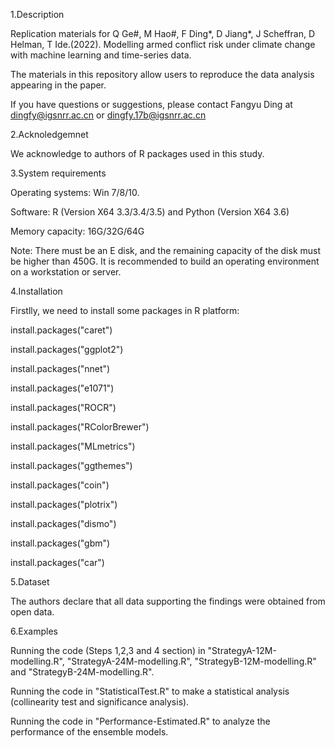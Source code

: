 1.Description

Replication materials for Q Ge#, M Hao#, F Ding*, D Jiang*, J Scheffran, D Helman, T Ide.(2022). Modelling armed conflict risk under climate change with machine learning and time-series data.

The materials in this repository allow users to reproduce the data analysis appearing in the paper.

If you have questions or suggestions, please contact Fangyu Ding at dingfy@igsnrr.ac.cn or dingfy.17b@igsnrr.ac.cn



2.Acknoledgemnet

We acknowledge to authors of R packages used in this study. 



3.System requirements

Operating systems: Win 7/8/10.

Software: R (Version X64 3.3/3.4/3.5) and Python (Version X64 3.6)

Memory capacity: 16G/32G/64G

Note: There must be an E disk, and the remaining capacity of the disk must be higher than 450G. It is recommended to build an operating environment on a workstation or server.



4.Installation

Firstlly, we need to install some packages in R platform:

install.packages("caret")

install.packages("ggplot2")

install.packages("nnet")

install.packages("e1071")

install.packages("ROCR")

install.packages("RColorBrewer")

install.packages("MLmetrics")

install.packages("ggthemes")

install.packages("coin")

install.packages("plotrix")

install.packages("dismo")

install.packages("gbm")

install.packages("car")



5.Dataset

The authors declare that all data supporting the findings were obtained from open data. 



6.Examples

Running the code (Steps 1,2,3 and 4 section) in "StrategyA-12M-modelling.R", "StrategyA-24M-modelling.R", "StrategyB-12M-modelling.R" and "StrategyB-24M-modelling.R". 

Running the code in "StatisticalTest.R" to make a statistical analysis (collinearity test and significance analysis).

Running the code in "Performance-Estimated.R" to analyze the performance of the ensemble models.



